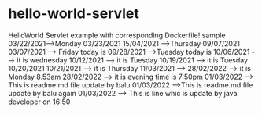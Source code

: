 # hello-world-servlet
HelloWorld Servlet example with corresponding Dockerfile!
sample
03/22/2021-->Monday
03/23/2021
15/04/2021 -->Thursday
09/07/2021
03/07/2021 --> Friday today is
09/28/2021 -->Tuesday today is
10/06/2021 --> it is wednesday
10/12/2021 --> it is Tuesday
10/19/2021 --> it is Tuesday
10/20/2021
10/21/2021 --> it is Thursday
11/03/2021 --> 
28/02/2022 --> it is Monday 8.53am
28/02/2022 --> it is evening time is 7:50pm
01/03/2022 --> This is readme.md file update by balu
01/03/2022 -->This is readme.md file update by balu again
01/03/2022 --> This is line whic is update by java developer on 16:50

